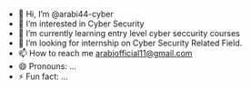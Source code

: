 - 👋 Hi, I’m @arabi44-cyber
- 👀 I’m interested in Cyber Security 
- 🌱 I’m currently learning  entry level cyber seccurity courses 
- 💞️ I’m looking for internship on Cyber Security Related Field.
- 📫 How to reach me arabiofficial11@gmail.com
- 😄 Pronouns: ...
- ⚡ Fun fact: ...

<!---
arabi44-cyber/arabi44-cyber is a ✨ special ✨ repository because its `README.md` (this file) appears on your GitHub profile.
You can click the Preview link to take a look at your changes.
--->
